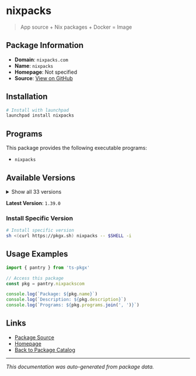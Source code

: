 # nixpacks

> App source + Nix packages + Docker = Image

## Package Information

- **Domain**: `nixpacks.com`
- **Name**: `nixpacks`
- **Homepage**: Not specified
- **Source**: [View on GitHub](https://github.com/pkgxdev/pantry/tree/main/projects/nixpacks.com/package.yml)

## Installation

```bash
# Install with launchpad
launchpad install nixpacks
```

## Programs

This package provides the following executable programs:

- `nixpacks`

## Available Versions

<details>
<summary>Show all 33 versions</summary>

- `1.39.0`, `1.38.0`, `1.37.0`, `1.36.0`, `1.35.0`
- `1.34.1`, `1.34.0`, `1.33.0`, `1.32.0`, `1.31.0`
- `1.30.0`, `1.29.1`, `1.29.0`, `1.28.1`, `1.28.0`
- `1.27.1`, `1.27.0`, `1.26.1`, `1.26.0`, `1.25.0`
- `1.24.6`, `1.24.5`, `1.24.4`, `1.24.3`, `1.24.2`
- `1.24.1`, `1.24.0`, `1.23.0`, `1.22.0`, `1.21.3`
- `1.21.2`, `1.21.1`, `1.21.0`

</details>

**Latest Version**: `1.39.0`

### Install Specific Version

```bash
# Install specific version
sh <(curl https://pkgx.sh) nixpacks -- $SHELL -i
```

## Usage Examples

```typescript
import { pantry } from 'ts-pkgx'

// Access this package
const pkg = pantry.nixpackscom

console.log(`Package: ${pkg.name}`)
console.log(`Description: ${pkg.description}`)
console.log(`Programs: ${pkg.programs.join(', ')}`)
```

## Links

- [Package Source](https://github.com/pkgxdev/pantry/tree/main/projects/nixpacks.com/package.yml)
- [Homepage](#)
- [Back to Package Catalog](../package-catalog.md)

---

*This documentation was auto-generated from package data.*

